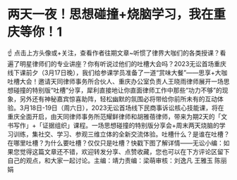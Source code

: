 # 两天一夜！思想碰撞+烧脑学习，我在重庆等你！1

☝ 点击上方头像或+关注，查看作者往期文章~听惯了律界大咖们的各类授课？看遍了明星律师们的专业讲座？你有听说过他们的吐槽大会吗？2023无讼首场重庆线下课前夕（3月17日晚），我们给参课学员准备了一道“赏味大餐”——思享+大咖吐槽大会！邀请天同律师事务所合伙人、重庆办公室负责人王晓雨律师展开一场思想碰撞的特别版“吐槽”分享，犀利直接地让你直面律师工作中那些“功力不够”的现象，另外还有神秘嘉宾惊喜助阵，轻松幽默的氛围必将带给你前所未有的互动体验。3月18日-19日（周六日），2023无讼首场线下民商事诉讼核心技能课，将在重庆全面开启，由天同律师事务所范耀鲜律师和胡雅蓓律师，带来为期2天的「文书写作」+「证据组织」课程。一场思想碰撞的特别版分享会+周末两天烧脑的学习训练，集社交、学习、参观三维立体的全新交流体验。吐槽什么？是谁在吐槽？在哪里吐槽？为什么要吐槽？仅仅只是吐槽？快戳下图了解详情——无讼小编：如果您觉得这篇文章还不错，欢迎转发分享、点赞收藏，您也可以在下方评论区留下自己的观点，和大家一起讨论。主编：靖力责编：梁萌审核：刘逸凡 王雅玉 陈丽娟

